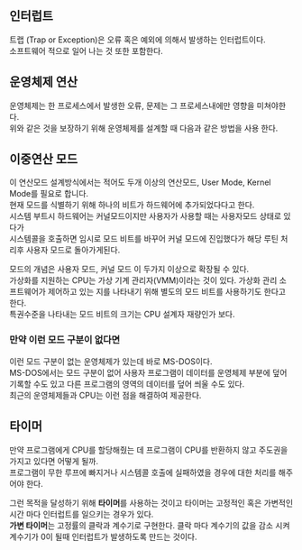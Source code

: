 ## 인터럽트
트랩 (Trap or Exception)은 오류 혹은 예외에 의해서 발생하는 인터럽트이다.  
소프트웨어 적으로 일어 나는 것 또한 포함한다.  

## 운영체제 연산
운영체제는 한 프로세스에서 발생한 오류, 문제는 그 프로세스내에만 영향을 미쳐야한다.  
위와 같은 것을 보장하기 위해 운영체제를 설계할 때 다음과 같은 방법을 사용 한다.

## 이중연산 모드
이 연산모드 설계방식에서는 적어도 두개 이상의 연산모드, User Mode, Kernel Mode를 필요로 합니다.  
현재 모드를 식별하기 위해 하나의 비트가 하드웨어에 추가되었다다고 한다.  
시스템 부트시 하드웨어는 커널모드이지만 사용자가 사용할 때는 사용자모드 상태로 있다가  
시스템콜을 호출하면 임시로 모드 비트를 바꾸어 커널 모드에 진입했다가 해당 루틴 처리후 사용자 모드로 돌아가게된다.

모드의 개념은 사용자 모드, 커널 모드 이 두가지 이상으로 확장될 수 있다.  
가상화를 지원하는 CPU는 가상 기계 관리자(VMM)이라는 것이 있다. 가상화 관리 소프트웨어가 제어하고 있는 지를 나타내기 위해 별도의 모드 비트를 사용하기도 한다고 한다.  
특권수준을 나타내는 모드 비트의 크기는 CPU 설계자 재량인가 보다.

### 만약 이런 모드 구분이 없다면
이런 모드 구분이 없는 운영체제가 있는데 바로 MS-DOS이다.  
MS-DOS에서는 모드 구분이 없어 사용자 프로그램이 데이터를 운영체제 부분에 덮어 기록할 수도 있고 다른 프로그램의 영역의 데이터를 덮어 씌울 수도 있다.  
최근의 운영체제들과 CPU는 이런 점을 해결하여 제공한다.

## 타이머
만약 프로그램에게 CPU를 할당해줬는 데 프로그램이 CPU를 반환하지 않고 주도권을 가지고 있다면 어떻게 될까.  
프로그램이 무한 루프에 빠지거나 시스템콜 호출에 실패하였을 경우에 대한 처리를 해주어야 한다.  

그런 목적을 달성하기 위해 **타이머**를 사용하는 것이고 타이머는 고정적인 혹은 가변적인 시간 마다 인터럽트를 일으키는 경우가 있다.  
**가변 타이머**는 고정률의 클락과 계수기로 구현한다. 클락 마다 계수기의 값을 감소 시켜 계수기가 0이 될때 인터럽트가 발생하도록 만드는 것이다.